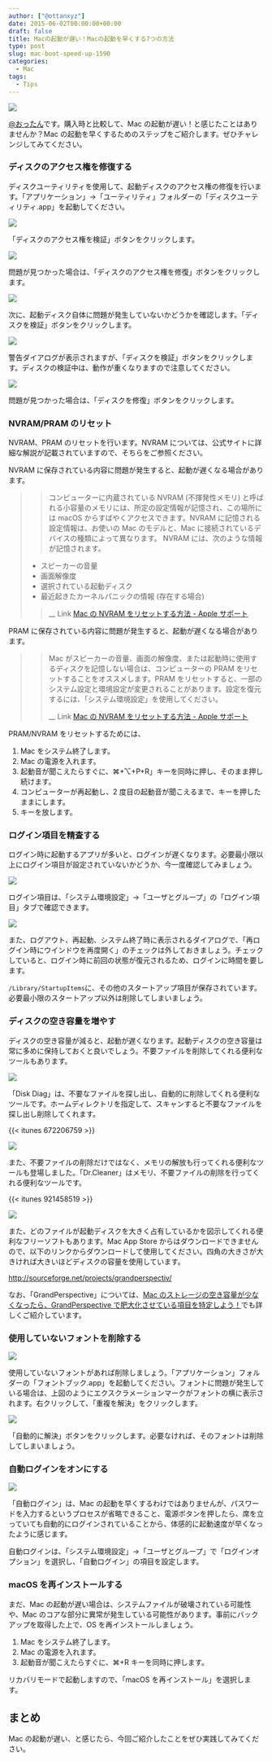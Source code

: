 ```yaml
---
author: ["@ottanxyz"]
date: 2015-06-02T00:00:00+00:00
draft: false
title: Macの起動が遅い！Macの起動を早くする7つの方法
type: post
slug: mac-boot-speed-up-1590
categories:
  - Mac
tags:
  - Tips
---
```


![](/uploads/2015/06/150601-556c56766d7f6.jpg)

[@おったん](https://twitter.com/ottanxyz)です。購入時と比較して、Mac の起動が遅い！と感じたことはありませんか？Mac の起動を早くするためのステップをご紹介します。ぜひチャレンジしてみてください。

### ディスクのアクセス権を修復する

ディスクユーティリティを使用して、起動ディスクのアクセス権の修復を行います。「アプリケーション」→「ユーティリティ」フォルダーの「ディスクユーティリティ.app」を起動してください。

![](/uploads/2015/06/150601-556c56779412e.png)

「ディスクのアクセス権を検証」ボタンをクリックします。

![](/uploads/2015/06/150601-556c567a2d0e8.png)

問題が見つかった場合は、「ディスクのアクセス権を修復」ボタンをクリックします。

![](/uploads/2015/06/150601-556c567cd0a37.png)

次に、起動ディスク自体に問題が発生していないかどうかを確認します。「ディスクを検証」ボタンをクリックします。

![](/uploads/2015/06/150601-556c567f549fb.png)

警告ダイアログが表示されますが、「ディスクを検証」ボタンをクリックします。ディスクの検証中は、動作が重くなりますので注意してください。

![](/uploads/2015/06/150601-556c5681c81ba.png)

問題が見つかった場合は、「ディスクを修復」ボタンをクリックします。

### NVRAM/PRAM のリセット

NVRAM、PRAM のリセットを行います。NVRAM については、公式サイトに詳細な解説が記載されていますので、そちらをご参照ください。

NVRAM に保存されている内容に問題が発生すると、起動が遅くなる場合があります。

<blockquote>

> コンピューターに内蔵されている NVRAM (不揮発性メモリ) と呼ばれる小容量のメモリには、所定の設定情報が記憶され、この場所には macOS からすばやくアクセスできます。NVRAM に記憶される設定情報は、お使いの Mac のモデルと、Mac に接続されているデバイスの種類によって異なります。
> NVRAM には、次のような情報が記憶されます。

>

- スピーカーの音量
- 画面解像度
- 選択されている起動ディスク
- 最近起きたカーネルパニックの情報 (存在する場合)

> \_\_ Link [Mac の NVRAM をリセットする方法 - Apple サポート](https://support.apple.com/ja-jp/HT204063)

</blockquote>

PRAM に保存されている内容に問題が発生すると、起動が遅くなる場合があります。

<blockquote>

> Mac がスピーカーの音量、画面の解像度、または起動時に使用するディスクを記憶しない場合は、コンピューターの PRAM をリセットすることをオススメします。PRAM をリセットすると、一部のシステム設定と環境設定が変更されることがあります。設定を復元するには、「システム環境設定」を使用してください。
>
> \_\_ Link [Mac の NVRAM をリセットする方法 - Apple サポート](https://support.apple.com/ja-jp/HT204063)

</blockquote>

PRAM/NVRAM をリセットするためには、

1. Mac をシステム終了します。
2. Mac の電源を入れます。
3. 起動音が聞こえたらすぐに、⌘+⌥+P+R」キーを同時に押し、そのまま押し続けます。
4. コンピューターが再起動し、2 度目の起動音が聞こえるまで、キーを押したままにします。
5. キーを放します。

### ログイン項目を精査する

ログイン時に起動するアプリが多いと、ログインが遅くなります。必要最小限以上にログイン項目が設定されていないかどうか、今一度確認してみましょう。

![](/uploads/2015/06/150601-556c66ba23b06.png)

ログイン項目は、「システム環境設定」→「ユーザとグループ」の「ログイン項目」タブで確認できます。

![](/uploads/2015/06/150601-556c66bd53807.png)

また、ログアウト、再起動、システム終了時に表示されるダイアログで、「再ログイン時にウインドウを再度開く」のチェックは外しておきましょう。チェックしていると、ログイン時に前回の状態が復元されるため、ログインに時間を要します。

`/Library/StartupItems`に、その他のスタートアップ項目が保存されています。必要最小限のスタートアップ以外は削除してしまいましょう。

### ディスクの空き容量を増やす

ディスクの空き容量が減ると、起動が遅くなります。起動ディスクの空き容量は常に多めに保持しておくと良いでしょう。不要ファイルを削除してくれる便利なツールもあります。

![](/uploads/2015/06/150601-556c66bf5729f.png)

「Disk Diag」は、不要なファイルを探し出し、自動的に削除してくれる便利なツールです。ホームディレクトリを指定して、スキャンすると不要なファイルを探し出し削除してくれます。

{{< itunes 672206759 >}}

![](/uploads/2015/06/150601-556c66c3a383e.png)

また、不要ファイルの削除だけではなく、メモリの解放も行ってくれる便利なツールも登場しました。「Dr.Cleaner」はメモリ、不要ファイルの削除を行ってくれる便利なツールです。

{{< itunes 921458519 >}}

![](/uploads/2015/06/150601-556c66c7bbeac.png)

また、どのファイルが起動ディスクを大きく占有しているかを図示してくれる便利なフリーソフトもあります。Mac App Store からはダウンロードできませんので、以下のリンクからダウンロードして使用してください。四角の大きさが大きければ大きいほどディスクの容量を使用しています。

http://sourceforge.net/projects/grandperspectiv/

なお、「GrandPerspective」については、[Mac のストレージの空き容量が少なくなったら、GrandPerspective で肥大化させている項目を特定しよう！](/posts/2016/02/mac-storage-grandperspective-6840/)でも詳しくご紹介しています。

### 使用していないフォントを削除する

![](/uploads/2015/06/150602-556d855247cf0.png)

使用していないフォントがあれば削除しましょう。「アプリケーション」フォルダーの「フォントブック.app」を起動してください。フォントに問題が発生している場合は、上図のようにエクスクラメーションマークがフォントの横に表示されます。右クリックして、「重複を解決」をクリックします。

![](/uploads/2015/06/150602-556d855672ca2.png)

「自動的に解決」ボタンをクリックします。必要なければ、そのフォントは削除してしまいましょう。

### 自動ログインをオンにする

![](/uploads/2015/06/150602-556d882579a8f.png)

「自動ログイン」は、Mac の起動を早くするわけではありませんが、パスワードを入力するというプロセスが省略できること、電源ボタンを押したら、席を立っていても自動的にログインされていることから、体感的に起動速度が早くなったように感じます。

自動ログインは、「システム環境設定」→「ユーザとグループ」で「ログインオプション」を選択し、「自動ログイン」の項目を設定します。

### macOS を再インストールする

まだ、Mac の起動が遅い場合は、システムファイルが破壊されている可能性や、Mac のコアな部分に異常が発生している可能性があります。事前にバックアップを取得した上で、OS を再インストールしましょう。

1. Mac をシステム終了します。
2. Mac の電源を入れます。
3. 起動音が聞こえたらすぐに、⌘+R キーを同時に押します。

リカバリモードで起動しますので、「macOS を再インストール」を選択します。

## まとめ

Mac の起動が遅い、と感じたら、今回ご紹介したことをぜひ実践してみてください。
